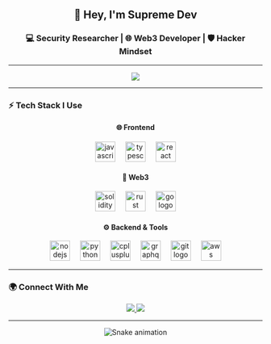 <h2 align="center">👋 Hey, I'm Supreme Dev</h2>

<h3 align="center">💻 Security Researcher | 🌐 Web3 Developer | 🛡️ Hacker Mindset</h3>

---

<div align="center">
  <img src="https://visitor-badge.laobi.icu/badge?page_id=0xsupremedev.0xsupremedev" />
</div>

---

### ⚡ Tech Stack I Use

<div align="center">

#### 🌐 Frontend  
<img src="https://cdn.jsdelivr.net/gh/devicons/devicon/icons/javascript/javascript-original.svg" height="40" alt="javascript logo"/> 
<img width="12"/>
<img src="https://cdn.jsdelivr.net/gh/devicons/devicon/icons/typescript/typescript-original.svg" height="40" alt="typescript logo"/> 
<img width="12"/>
<img src="https://cdn.jsdelivr.net/gh/devicons/devicon/icons/react/react-original.svg" height="40" alt="react logo"/>

#### 🔗 Web3  
<img src="https://cdn.jsdelivr.net/gh/devicons/devicon/icons/solidity/solidity-original.svg" height="40" alt="solidity logo"/> 
<img width="12"/>
<img src="https://www.rust-lang.org/logos/rustacean-flat-happy.svg" height="40" alt="rust crab logo"/> 
<img width="12"/>
<img src="https://cdn.jsdelivr.net/gh/devicons/devicon/icons/go/go-original.svg" height="40" alt="go logo"/>

#### ⚙️ Backend & Tools  
<img src="https://cdn.jsdelivr.net/gh/devicons/devicon/icons/nodejs/nodejs-original.svg" height="40" alt="nodejs logo"/> 
<img width="12"/>
<img src="https://cdn.jsdelivr.net/gh/devicons/devicon/icons/python/python-original.svg" height="40" alt="python logo"/> 
<img width="12"/>
<img src="https://cdn.jsdelivr.net/gh/devicons/devicon/icons/cplusplus/cplusplus-original.svg" height="40" alt="cplusplus logo"/> 
<img width="12"/>
<img src="https://cdn.jsdelivr.net/gh/devicons/devicon/icons/graphql/graphql-plain.svg" height="40" alt="graphql logo"/> 
<img width="12"/>
<img src="https://cdn.jsdelivr.net/gh/devicons/devicon/icons/git/git-original.svg" height="40" alt="git logo"/> 
<img width="12"/>
<img src="https://cdn.jsdelivr.net/gh/devicons/devicon/icons/amazonwebservices/amazonwebservices-line-wordmark.svg" height="40" alt="aws logo"/>

</div>

---

### 🌍 Connect With Me

<div align="center">
  <a href="https://x.com/0xsupremeDev" target="_blank">
    <img src="https://img.shields.io/badge/Twitter-%2300acee.svg?&style=for-the-badge&logo=twitter&logoColor=white" />
  </a>
  <a href="https://discord.com/0xsupremeDev" target="_blank">
    <img src="https://img.shields.io/badge/Discord-%235865F2.svg?&style=for-the-badge&logo=discord&logoColor=white" />
  </a>
</div>

---

<div align="center">
  <img src="https://raw.githubusercontent.com/0xsupremedev/0xsupremedev/output/snake.svg" alt="Snake animation" />
</div>
